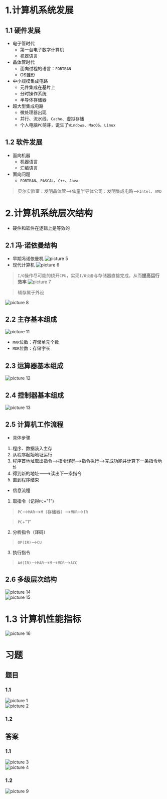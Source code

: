 # 1.计算机系统发展

## 1.1 硬件发展
- 电子管时代
  - 第一台电子数字计算机
  - 机器语言
- 晶体管时代
  - 面向过程的语言：`FORTRAN`
  - OS雏形
- 中小规模集成电路
  - 元件集成在基片上
  - 分时操作系统
  - 半导体存储器
- 超大型集成电路
  - 微处理器出现
  - 并行、流水线、`Cache`、虚拟存储
  - 个人电脑`PC`萌芽，诞生了`Windows`、`MacOS`、`Linux`


## 1.2 软件发展
- 面向机器
  - 机器语言
  - 汇编语言
- 面向问题
  - `FORTRAN`、`PASCAL`、`C++`、`Java`

> 贝尔实验室：发明晶体管——>仙童半导体公司：发明集成电路——>`Intel`、`AMD`

# 2.计算机系统层次结构

- 硬件和软件在逻辑上是等效的

## 2.1 冯·诺依曼结构
- 早期冯诺依曼机
![picture 5](../assets/ae2f010fb4c1714a6cd31f93277dc39ef9bfb60f44942026e5468fc26e44967b.png)  
- 现代计算机
![picture 6](../assets/4688f96e88034e89e89acd7ed89be6e03c1c36648066c27aaaf726cbb6af1bf5.png)  
> `I/O`操作尽可能的绕开`CPU`，实现`I/O设备`与存储器直接完成，从而**提高运行效率**
![picture 7](../assets/06dda3b1d1317a5faad6505d35ccc30b85641cc25117ab867c0b33fcd827d316.png)  

> 辅存属于外设

![picture 8](../assets/1cf9ec7869813d5d3c81f2bb922902240658cdf4866d9150d5358cca5fde5dd0.png)  

## 2.2 主存基本组成
![picture 11](../assets/c6abd8eb479c0f1ff12c8484c5388b827a2784782770b4fc77e2eb6b703ddc62.png)  
- `MAR`位数：存储单元个数
- `MDR`位数：存储字长


## 2.3 运算器基本组成
![picture 12](../assets/2490f895a2fc66d9d2b52cc8551ec7151a021b4c51d1a2311a494c9131ed7adf.png)  

## 2.4 控制器基本组成
![picture 13](../assets/4d653bfdc55ce4f07921a0a4b02b036ae8ba36d4087a327dfe534bc067b43e2c.png)  

## 2.5 计算机工作流程
- 具体步骤

1. 程序、数据装入主存
2. 从程序起始地址运行
3. 程序首地址取出指令——>指令译码——>指令执行——>完成功能并计算下一条指令地址
4. 得到新的地址———>读出下一条指令
5. 直到程序结束

- 信息流程

1. 取指令（记得`PC`+"1")
> `PC`——>`MAR`——>`M`（存储器）——>`MDR`——>`IR`

> `PC`+"1"
2. 分析指令（译码）
> `OP(IR)`——>`CU`
3. 执行指令
> `Ad(IR)`——>`MAR`——>`M`——>`MDR`——>`ACC`

## 2.6 多级层次结构
![picture 14](../assets/7d7be823641ab7ec8950136c838a2c1149bb255bcd5bd1a99862a7ecfa3c783f.png)  
![picture 15](../assets/3f4a6a6e8c461b574e0a331a4c430854ea6c93213c7206ad33ffec6e9b451709.png)  


# 1.3 计算机性能指标
![picture 16](../assets/b2a0551cde4c41fd8d44c210399462e707468f41128a9bac4f8fe7a915d42189.png)  


# 习题
## 题目
### 1.1
![picture 1](../assets/f1bd15668dfa87c8a71cf7d75b04c58b7379fc56c1003fe38b0886d7896e18c1.png)  
![picture 2](../assets/49e778abb836486a8a273c5645857a8f9096d10787608a0a9822cb39f6dbe273.png)  

### 1.2

## 答案


### 1.1
![picture 3](../assets/19f81dc2c31fab954545253f48e8f116647805b9ee7bd52338a713d104a74f92.png)  
![picture 4](../assets/267ceba88446207f1904f8cfaf70b629426e0193ed2c3e0e99f376d8302d8bf6.png)  

### 1.2
![picture 9](../assets/1e28dab20536b479296ebaf52440774e35ed71aad23a8616244f40a66efab40d.png)  


